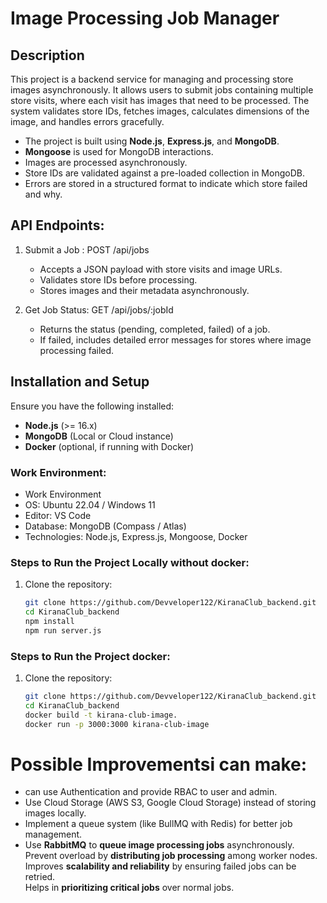 # Image Processing Job Manager

## Description

This project is a backend service for managing and processing store images asynchronously. It allows users to submit jobs containing multiple store visits, where each visit has images that need to be processed. The system validates store IDs, fetches images, calculates dimensions of the image, and handles errors gracefully.

- The project is built using **Node.js**, **Express.js**, and **MongoDB**.
- **Mongoose** is used for MongoDB interactions.
- Images are processed asynchronously.
- Store IDs are validated against a pre-loaded collection in MongoDB.
- Errors are stored in a structured format to indicate which store failed and why.


## API Endpoints:

1. Submit a Job :
   POST /api/jobs  

   - Accepts a JSON payload with store visits and image URLs.  
   - Validates store IDs before processing.  
   - Stores images and their metadata asynchronously.  

2. Get Job Status:
   GET /api/jobs/:jobId  

   - Returns the status (pending, completed, failed) of a job.  
   - If failed, includes detailed error messages for stores where image processing failed.  



## Installation and Setup

Ensure you have the following installed:

- **Node.js** (>= 16.x)
- **MongoDB** (Local or Cloud instance)
- **Docker** (optional, if running with Docker)

### Work Environment:

- Work Environment
- OS: Ubuntu 22.04 / Windows 11
- Editor: VS Code
- Database: MongoDB (Compass / Atlas)
- Technologies: Node.js, Express.js, Mongoose, Docker


### Steps to Run the Project Locally without docker:

1. Clone the repository:
   ```sh
   git clone https://github.com/Devveloper122/KiranaClub_backend.git
   cd KiranaClub_backend
   npm install
   npm run server.js


### Steps to Run the Project docker:

1. Clone the repository:
   ```sh
   git clone https://github.com/Devveloper122/KiranaClub_backend.git
   cd KiranaClub_backend
   docker build -t kirana-club-image.
   docker run -p 3000:3000 kirana-club-image


# Possible Improvementsi can make:

- can use Authentication and provide RBAC to user and admin.
- Use Cloud Storage (AWS S3, Google Cloud Storage) instead of storing images locally.
- Implement a queue system (like BullMQ with Redis) for better job management.
- Use **RabbitMQ** to **queue image processing jobs** asynchronously.  
  Prevent overload by **distributing job processing** among worker nodes.  
  Improves **scalability and reliability** by ensuring failed jobs can be retried.  
  Helps in **prioritizing critical jobs** over normal jobs. 





